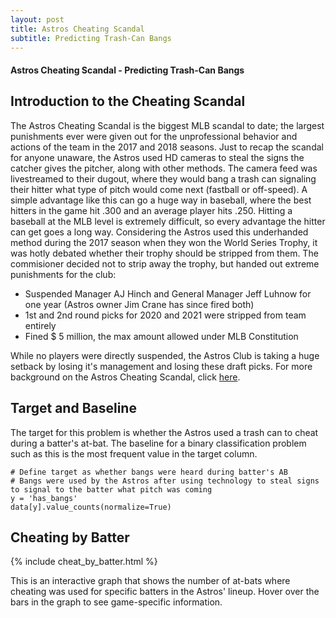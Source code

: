 ```yaml
---
layout: post
title: Astros Cheating Scandal
subtitle: Predicting Trash-Can Bangs
---
```


#### Astros Cheating Scandal - Predicting Trash-Can Bangs

## Introduction to the Cheating Scandal

The Astros Cheating Scandal is the biggest MLB scandal to date; the largest punishments ever were given out for the 
unprofessional behavior and actions of the team in the 2017 and 2018 seasons. Just to recap the scandal for anyone unaware, 
the Astros used HD cameras to steal the signs the catcher gives the pitcher, along with other methods. The camera feed was 
livestreamed to their dugout, where they would bang a trash can signaling their hitter what type of pitch would come next 
(fastball or off-speed). A simple advantage like this can go a huge way in baseball, where the best hitters in the game 
hit .300 and an average player hits .250. Hitting a baseball at the MLB level is extremely difficult, so every advantage 
the hitter can get goes a long way. Considering the Astros used this underhanded method during the 2017 season when they won 
the World Series Trophy, it was hotly debated whether their trophy should be stripped from them. The commisioner decided not 
to strip away the trophy, but handed out extreme punishments for the club: 

-   Suspended Manager AJ Hinch and General Manager Jeff Luhnow for one year (Astros owner Jim Crane has since fired both)
-   1st and 2nd round picks for 2020 and 2021 were stripped from team entirely
-   Fined $ 5 million, the max amount allowed under MLB Constitution

While no players were directly suspended, the Astros Club is taking a huge setback by losing it's management and losing these 
draft picks. For more background on the Astros Cheating Scandal, click [here](https://www.si.com/mlb/2020/01/13/houston-astros-cheating-punishment).

## Target and Baseline

The target for this problem is whether the Astros used a trash can to cheat during a batter's at-bat.
The baseline for a binary classification problem such as this is the most frequent value in the target column.

~~~
# Define target as whether bangs were heard during batter's AB
# Bangs were used by the Astros after using technology to steal signs to signal to the batter what pitch was coming
y = 'has_bangs'
data[y].value_counts(normalize=True)
~~~

## Cheating by Batter

{% include cheat_by_batter.html %}

This is an interactive graph that shows the number of at-bats where cheating was used for specific batters in the Astros' lineup. Hover over the bars in the graph to see game-specific information.
